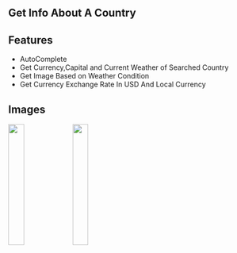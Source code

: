 
## Get Info About A Country

## Features

- AutoComplete
- Get Currency,Capital and Current Weather of Searched Country
- Get Image Based on Weather Condition
- Get Currency Exchange Rate In USD And Local Currency


## Images
<img src="ReadmeImages/country1.jpg" width=25% height=25%>
<img src="ReadmeImages/country2.jpg" width=25% height=25%>


